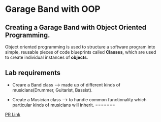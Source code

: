 

# Garage Band with OOP

## Creating a Garage Band with Object Oriented Programming.
Object oriented programming is used to structure a software program into simple, reusable pieces of code blueprints called **Classes**, which are used to create individual instances of **objects**.

## Lab requirements

- Creare a Band class --> made up of different kinds of musicians(Drummer, Guitarist, Bassist).

- Create a Musician class --> to handle common functionality which particular kinds of musicians will inherit.
=======

[PR Link](https://github.com/dialaabulkhail/pythonic-garage-band/pull/2/)


